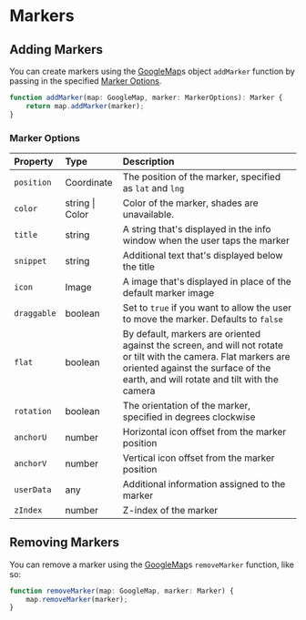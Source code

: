 # Markers

## Adding Markers

You can create markers using the [GoogleMap](README.md)s object `addMarker` function by passing in the specified [Marker Options](#marker-options).

```ts
function addMarker(map: GoogleMap, marker: MarkerOptions): Marker {
	return map.addMarker(marker);
}
```
### Marker Options

| Property | Type | Description
|:---------|:-----|:-----------
| `position` | Coordinate | The position of the marker, specified as `lat` and `lng`
| `color` | string \| Color | Color of the marker, shades are unavailable.
| `title` | string | A string that's displayed in the info window when the user taps the marker
| `snippet` | string | Additional text that's displayed below the title
| `icon` | Image | A image that's displayed in place of the default marker image
| `draggable` | boolean | Set to `true` if you want to allow the user to move the marker. Defaults to `false`
| `flat` | boolean | By default, markers are oriented against the screen, and will not rotate or tilt with the camera. Flat markers are oriented against the surface of the earth, and will rotate and tilt with the camera
| `rotation` | boolean | The orientation of the marker, specified in degrees clockwise
| `anchorU` | number | Horizontal icon offset from the marker position
| `anchorV` | number | Vertical icon offset from the marker position
| `userData` | any | Additional information assigned to the marker
| `zIndex` | number | Z-index of the marker


## Removing Markers

You can remove a marker using the [GoogleMap](README.md)s `removeMarker` function, like so: 

```ts
function removeMarker(map: GoogleMap, marker: Marker) {
	map.removeMarker(marker);
}
```
